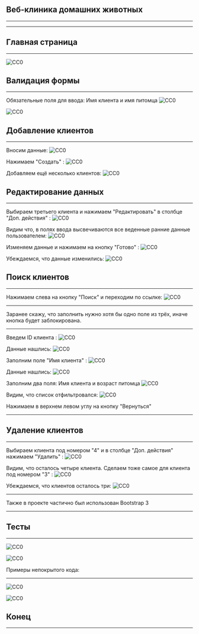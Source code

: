 Веб-клиника домашних животных
-----------------------------------
___________________________________
___________________________________

Главная страница
-----------------------------------
___________________________________
![CC0](https://github.com/Panchenko-Vlad/java-lessons/blob/master/ClinicPetWeb/src/main/java/Screenshots/index.png)

Валидация формы
-----------------------------------
___________________________________
Обязательные поля для ввода: Имя клиента и имя питомца
![CC0](https://github.com/Panchenko-Vlad/java-lessons/blob/master/ClinicPetWeb/src/main/java/Screenshots/validation1.png)

![CC0](https://github.com/Panchenko-Vlad/java-lessons/blob/master/ClinicPetWeb/src/main/java/Screenshots/validation2.png)

Добавление клиентов
-----------------------------------
___________________________________

Вносим данные:
![CC0](https://github.com/Panchenko-Vlad/java-lessons/blob/master/ClinicPetWeb/src/main/java/Screenshots/addClients1.png)

Нажимаем "Создать" :
![CC0](https://github.com/Panchenko-Vlad/java-lessons/blob/master/ClinicPetWeb/src/main/java/Screenshots/addClients2.png)

Добавляем ещё несколько клиентов: 
![CC0](https://github.com/Panchenko-Vlad/java-lessons/blob/master/ClinicPetWeb/src/main/java/Screenshots/addClients3.png)

Редактирование данных
-----------------------------------
___________________________________

Выбираем третьего клиента и нажимаем "Редактировать" в столбце "Доп. действия" :
![CC0](https://github.com/Panchenko-Vlad/java-lessons/blob/master/ClinicPetWeb/src/main/java/Screenshots/edit1.png)

Видим что, в полях ввода высвечиваются все веденные ранние данные пользователем:
![CC0](https://github.com/Panchenko-Vlad/java-lessons/blob/master/ClinicPetWeb/src/main/java/Screenshots/edit2.png)

Изменяем данные и нажимаем на кнопку "Готово" :
![CC0](https://github.com/Panchenko-Vlad/java-lessons/blob/master/ClinicPetWeb/src/main/java/Screenshots/edit3.png)

Убеждаемся, что данные изменились:
![CC0](https://github.com/Panchenko-Vlad/java-lessons/blob/master/ClinicPetWeb/src/main/java/Screenshots/edit4.png)

Поиск клиентов
-----------------------------------
___________________________________

Нажимаем слева на кнопку "Поиск" и переходим по ссылке:
![CC0](https://github.com/Panchenko-Vlad/java-lessons/blob/master/ClinicPetWeb/src/main/java/Screenshots/search1.png)

___________________________________
Заранее скажу, что заполнить нужно хотя бы одно поле из трёх, иначе кнопка будет заблокирована.
___________________________________

Введем ID клиента :
![CC0](https://github.com/Panchenko-Vlad/java-lessons/blob/master/ClinicPetWeb/src/main/java/Screenshots/search2.png)

Данные нашлись:
![CC0](https://github.com/Panchenko-Vlad/java-lessons/blob/master/ClinicPetWeb/src/main/java/Screenshots/search3.png)

Заполним поле "Имя клиента" :
![CC0](https://github.com/Panchenko-Vlad/java-lessons/blob/master/ClinicPetWeb/src/main/java/Screenshots/search4.png)

Данные нашлись:
![CC0](https://github.com/Panchenko-Vlad/java-lessons/blob/master/ClinicPetWeb/src/main/java/Screenshots/search5.png)

Заполним два поля: Имя клиента и возраст питомца
![CC0](https://github.com/Panchenko-Vlad/java-lessons/blob/master/ClinicPetWeb/src/main/java/Screenshots/search6.png)

Видим, что список отфильтровался:
![CC0](https://github.com/Panchenko-Vlad/java-lessons/blob/master/ClinicPetWeb/src/main/java/Screenshots/search7.png)

Нажимаем в верхнем левом углу на кнопку "Вернуться"
___________________________________

Удаление клиентов
-----------------------------------
___________________________________

Выбираем клиента под номером "4" и в столбце "Доп. действия" нажимаем "Удалить" :
![CC0](https://github.com/Panchenko-Vlad/java-lessons/blob/master/ClinicPetWeb/src/main/java/Screenshots/delete1.png)

Видим, что осталось четыре клиента. Сделаем тоже самое для клиента под номером "3" :
![CC0](https://github.com/Panchenko-Vlad/java-lessons/blob/master/ClinicPetWeb/src/main/java/Screenshots/delete2.png)

Убеждаемся, что клиентов осталось три:
![CC0](https://github.com/Panchenko-Vlad/java-lessons/blob/master/ClinicPetWeb/src/main/java/Screenshots/delete3.png)

___________________________________
Также в проекте частично был использован Bootstrap 3
___________________________________

Тесты
-----------------------------------
___________________________________
![CC0](https://github.com/Panchenko-Vlad/java-lessons/blob/master/ClinicPetWeb/src/main/java/Screenshots/test1.png)

![CC0](https://github.com/Panchenko-Vlad/java-lessons/blob/master/ClinicPetWeb/src/main/java/Screenshots/test2.png)

Примеры непокрытого кода:
___________________________________
![CC0](https://github.com/Panchenko-Vlad/java-lessons/blob/master/ClinicPetWeb/src/main/java/Screenshots/test3.png)

![CC0](https://github.com/Panchenko-Vlad/java-lessons/blob/master/ClinicPetWeb/src/main/java/Screenshots/test4.png)

Конец
-----------------------------------
___________________________________
